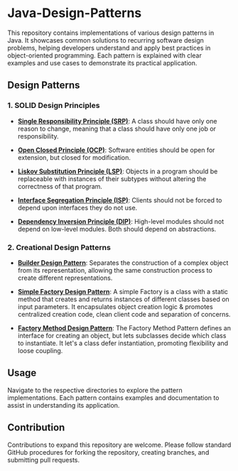 # Java-Design-Patterns
This repository contains implementations of various design patterns in Java. It showcases common solutions to recurring software design problems, helping developers understand and apply best practices in object-oriented programming. Each pattern is explained with clear examples and use cases to demonstrate its practical application.

## Design Patterns

### 1. SOLID Design Principles
- **[Single Responsibility Principle (SRP)](./Solid-Design/Single-Responsibility-Principle/)**: A class should have only one reason to change, meaning that a class should have only one job or responsibility.

- **[Open Closed Principle (OCP)](./Solid-Design/Open-Closed-Principle/)**: Software entities should be open for extension, but closed for modification.

- **[Liskov Substitution Principle (LSP)](./Solid-Design/Liskov-Substitution-Principle/)**: Objects in a program should be replaceable with instances of their subtypes without altering the correctness of that program.

- **[Interface Segregation Principle (ISP)](./Solid-Design/Interface-Segregation-Principle/)**: Clients should not be forced to depend upon interfaces they do not use.

- **[Dependency Inversion Principle (DIP)](./Solid-Design/Dependency-Inversion-Principle/)**: High-level modules should not depend on low-level modules. Both should depend on abstractions.




### 2. Creational Design Patterns
- **[Builder Design Pattern](./Creational-Design-Pattern/Builder-Design-Pattern/)**: Separates the construction of a complex object from its representation, allowing the same construction process to create different representations.

- **[Simple Factory Design Pattern](./Creational-Design-Pattern/Simple-Factory-Pattern/)**: A simple Factory is a class with a static method that creates and returns instances of different classes based on input parameters. It encapsulates object creation logic & promotes centralized creation code, clean client code and separation of concerns.

- **[Factory Method Design Pattern](./Creational-Design-Pattern/Factory-Method-Pattern/)**: The Factory Method Pattern defines an interface for creating an object, but lets subclasses decide which class to instantiate. It let's a class defer instantiation, promoting flexibility and loose coupling.


## Usage
Navigate to the respective directories to explore the pattern implementations. Each pattern contains examples and documentation to assist in understanding its application.

## Contribution
Contributions to expand this repository are welcome. Please follow standard GitHub procedures for forking the repository, creating branches, and submitting pull requests.








